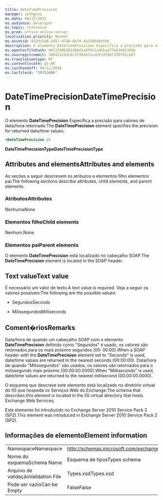 ```yaml
---
title: DateTimePrecision
manager: sethgros
ms.date: 09/17/2015
ms.audience: Developer
ms.topic: reference
ms.prod: office-online-server
localization_priority: Normal
ms.assetid: 822dc5a6-2d57-474b-8a7d-da150898e5b6
description: O elemento DateTimePrecision Especifica a precisão para valores de data/hora retornado.
ms.openlocfilehash: 4d11598628228b41adf021adbbaa77e6348534bb
ms.sourcegitcommit: 34041125dc8c5f993b21cebfc4f8b72f0fd2cb6f
ms.translationtype: MT
ms.contentlocale: pt-BR
ms.lasthandoff: 06/11/2018
ms.locfileid: "19751686"
---
```

# <a name="datetimeprecision"></a><span data-ttu-id="aede3-103">DateTimePrecision</span><span class="sxs-lookup"><span data-stu-id="aede3-103">DateTimePrecision</span></span>

<span data-ttu-id="aede3-104">O elemento **DateTimePrecision** Especifica a precisão para valores de data/hora retornado.</span><span class="sxs-lookup"><span data-stu-id="aede3-104">The **DateTimePrecision** element specifies the precision for returned date/time values.</span></span> 
  
```XML
<DateTimePrecision />
```

<span data-ttu-id="aede3-105">**DateTimePrecisionType**</span><span class="sxs-lookup"><span data-stu-id="aede3-105">**DateTimePrecisionType**</span></span>

## <a name="attributes-and-elements"></a><span data-ttu-id="aede3-106">Attributes and elements</span><span class="sxs-lookup"><span data-stu-id="aede3-106">Attributes and elements</span></span>

<span data-ttu-id="aede3-107">As seções a seguir descrevem os atributos e elementos filho elementos pai.</span><span class="sxs-lookup"><span data-stu-id="aede3-107">The following sections describe attributes, child elements, and parent elements.</span></span>
  
### <a name="attributes"></a><span data-ttu-id="aede3-108">Atributos</span><span class="sxs-lookup"><span data-stu-id="aede3-108">Attributes</span></span>

<span data-ttu-id="aede3-109">Nenhuma</span><span class="sxs-lookup"><span data-stu-id="aede3-109">None</span></span>
  
### <a name="child-elements"></a><span data-ttu-id="aede3-110">Elementos filho</span><span class="sxs-lookup"><span data-stu-id="aede3-110">Child elements</span></span>

<span data-ttu-id="aede3-111">Nenhum.</span><span class="sxs-lookup"><span data-stu-id="aede3-111">None.</span></span>
  
### <a name="parent-elements"></a><span data-ttu-id="aede3-112">Elementos pai</span><span class="sxs-lookup"><span data-stu-id="aede3-112">Parent elements</span></span>

<span data-ttu-id="aede3-113">O elemento **DateTimePrecision** está localizado no cabeçalho SOAP.</span><span class="sxs-lookup"><span data-stu-id="aede3-113">The **DateTimePrecision** element is located in the SOAP header.</span></span> 
  
## <a name="text-value"></a><span data-ttu-id="aede3-114">Text value</span><span class="sxs-lookup"><span data-stu-id="aede3-114">Text value</span></span>

<span data-ttu-id="aede3-115">É necessário um valor de texto.</span><span class="sxs-lookup"><span data-stu-id="aede3-115">A text value is required.</span></span> <span data-ttu-id="aede3-116">Veja a seguir os valores possíveis:</span><span class="sxs-lookup"><span data-stu-id="aede3-116">The following are the possible values:</span></span>
  
- <span data-ttu-id="aede3-117">Segundos</span><span class="sxs-lookup"><span data-stu-id="aede3-117">Seconds</span></span>
    
- <span data-ttu-id="aede3-118">Milissegundos</span><span class="sxs-lookup"><span data-stu-id="aede3-118">Milliseconds</span></span>
    
## <a name="remarks"></a><span data-ttu-id="aede3-119">Coment�rios</span><span class="sxs-lookup"><span data-stu-id="aede3-119">Remarks</span></span>

<span data-ttu-id="aede3-120">Data/hora de quando um cabeçalho SOAP com o elemento **DateTimePrecision** definido como "Segundos" é usado, os valores são retornados para os mais próximo segundos (00: 00:00).</span><span class="sxs-lookup"><span data-stu-id="aede3-120">When a SOAP header with the **DateTimePrecision** element set to "Seconds" is used, date/time values are returned to the nearest seconds (00:00:00).</span></span> <span data-ttu-id="aede3-121">Data/hora de quando "Milissegundos" são usados, os valores são retornados para o milissegundo mais próximo (00:00:00.0000).</span><span class="sxs-lookup"><span data-stu-id="aede3-121">When "Milliseconds" is used, date/time values are returned to the nearest millisecond (00:00:00.0000).</span></span> 
  
<span data-ttu-id="aede3-122">O esquema que descreve este elemento está localizado no diretório virtual do IIS que hospeda os Serviços Web do Exchange.</span><span class="sxs-lookup"><span data-stu-id="aede3-122">The schema that describes this element is located in the IIS virtual directory that hosts Exchange Web Services.</span></span>
  
<span data-ttu-id="aede3-123">Este elemento foi introduzido no Exchange Server 2010 Service Pack 2 (SP2).</span><span class="sxs-lookup"><span data-stu-id="aede3-123">This element was introduced in Exchange Server 2010 Service Pack 2 (SP2).</span></span>
  
## <a name="element-information"></a><span data-ttu-id="aede3-124">Informações de elemento</span><span class="sxs-lookup"><span data-stu-id="aede3-124">Element information</span></span>

|||
|:-----|:-----|
|<span data-ttu-id="aede3-125">Namespace</span><span class="sxs-lookup"><span data-stu-id="aede3-125">Namespace</span></span>  <br/> |http://schemas.microsoft.com/exchange/services/2006/types  <br/> |
|<span data-ttu-id="aede3-126">Nome do esquema</span><span class="sxs-lookup"><span data-stu-id="aede3-126">Schema Name</span></span>  <br/> |<span data-ttu-id="aede3-127">Esquema de tipos</span><span class="sxs-lookup"><span data-stu-id="aede3-127">Types schema</span></span>  <br/> |
|<span data-ttu-id="aede3-128">Arquivo de validação</span><span class="sxs-lookup"><span data-stu-id="aede3-128">Validation File</span></span>  <br/> |<span data-ttu-id="aede3-129">Types.xsd</span><span class="sxs-lookup"><span data-stu-id="aede3-129">Types.xsd</span></span>  <br/> |
|<span data-ttu-id="aede3-130">Pode ser vazio</span><span class="sxs-lookup"><span data-stu-id="aede3-130">Can be Empty</span></span>  <br/> |<span data-ttu-id="aede3-131">False</span><span class="sxs-lookup"><span data-stu-id="aede3-131">False</span></span>  <br/> |
   

